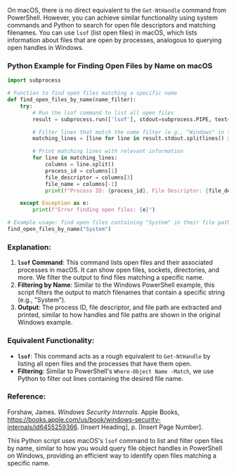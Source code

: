 On macOS, there is no direct equivalent to the `Get-NtHandle` command from PowerShell. However, you can achieve similar functionality using system commands and Python to search for open file descriptors and matching filenames. You can use `lsof` (list open files) in macOS, which lists information about files that are open by processes, analogous to querying open handles in Windows.

### Python Example for Finding Open Files by Name on macOS

```python
import subprocess

# Function to find open files matching a specific name
def find_open_files_by_name(name_filter):
    try:
        # Run the lsof command to list all open files
        result = subprocess.run(['lsof'], stdout=subprocess.PIPE, text=True)

        # Filter lines that match the name filter (e.g., "Windows" in the original example)
        matching_lines = [line for line in result.stdout.splitlines() if name_filter in line]

        # Print matching lines with relevant information
        for line in matching_lines:
            columns = line.split()
            process_id = columns[1]
            file_descriptor = columns[3]
            file_name = columns[-1]
            print(f"Process ID: {process_id}, File Descriptor: {file_descriptor}, File: {file_name}")

    except Exception as e:
        print(f"Error finding open files: {e}")

# Example usage: find open files containing "System" in their file path
find_open_files_by_name("System")
```

### Explanation:
1. **`lsof` Command**: This command lists open files and their associated processes in macOS. It can show open files, sockets, directories, and more. We filter the output to find files matching a specific name.
2. **Filtering by Name**: Similar to the Windows PowerShell example, this script filters the output to match filenames that contain a specific string (e.g., "System").
3. **Output**: The process ID, file descriptor, and file path are extracted and printed, similar to how handles and file paths are shown in the original Windows example.

### Equivalent Functionality:
- **`lsof`**: This command acts as a rough equivalent to `Get-NtHandle` by listing all open files and the processes that have them open.
- **Filtering**: Similar to PowerShell's `Where-Object Name -Match`, we use Python to filter out lines containing the desired file name.

### Reference:
Forshaw, James. *Windows Security Internals*. Apple Books, https://books.apple.com/us/book/windows-security-internals/id6455259366. [Insert Heading], p. [Insert Page Number].

This Python script uses macOS's `lsof` command to list and filter open files by name, similar to how you would query file object handles in PowerShell on Windows, providing an efficient way to identify open files matching a specific name.